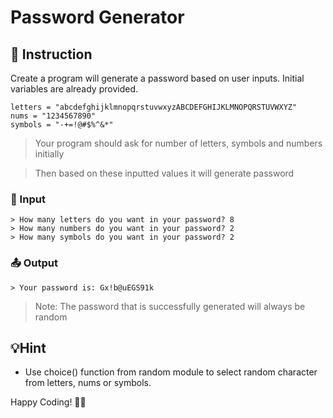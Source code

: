 # Password Generator

## 📄 Instruction
Create a program will generate a password based on user inputs. Initial variables are already provided.

```
letters = "abcdefghijklmnopqrstuvwxyzABCDEFGHIJKLMNOPQRSTUVWXYZ"
nums = "1234567890"
symbols = "-+=!@#$%^&*"
```
>Your program should ask for number of letters, symbols and numbers initially

>Then based on these inputted values it will generate password


### 📝 Input
```
> How many letters do you want in your password? 8
> How many numbers do you want in your password? 2
> How many symbols do you want in your password? 2
```

### 📤 Output
```
> Your password is: Gx!b@uEGS91k
```
>Note: The password that is successfully generated will always be random 

## 💡Hint
- Use choice() function from random module to select random character from letters, nums or symbols.

Happy Coding! 🚀✨

